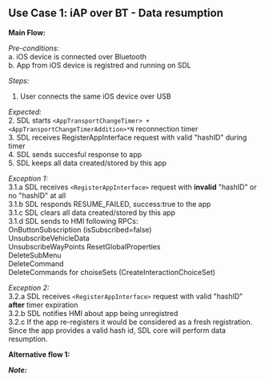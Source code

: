 ## Use Case 1: iAP over BT - Data resumption

**Main Flow:**

_Pre-conditions:_  
a. iOS device is connected over Bluetooth  
b. App from iOS device is registred and running on SDL  

_Steps:_  
1. User connects the same iOS device over USB

_Expected:_  
2. SDL starts `<AppTransportChangeTimer> + <AppTransportChangeTimerAddition>*N` reconnection timer  
3. SDL receives RegisterAppInterface request with valid "hashID" during timer  
4. SDL sends succesful response to app  
5. SDL keeps all data created/stored by this app

_Exception 1:_  
3.1.a SDL receives `<RegisterAppInterface>` request with **invalid** "hashID" or no "hashID" at all  
3.1.b SDL responds RESUME_FAILED, success:true to the app    
3.1.c SDL clears all data created/stored by this app  
3.1.d SDL sends to HMI following RPCs:  
OnButtonSubscription (isSubscribed=false)  
UnsubscribeVehicleData  
UnsubscribeWayPoints
ResetGlobalProperties  
DeleteSubMenu  
DeleteCommand  
DeleteCommands for choiseSets (CreateInteractionChoiceSet)  

_Exception 2:_  
3.2.a SDL receives `<RegisterAppInterface>` request with valid "hashID" **after** timer expiration  
3.2.b SDL notifies HMI about app being unregistred  
3.2.c If the app re-registers it would be considered as a fresh registration.
Since the app provides a valid hash id, SDL core will perform data resumption.





**Alternative flow 1:**

**_Note:_**
